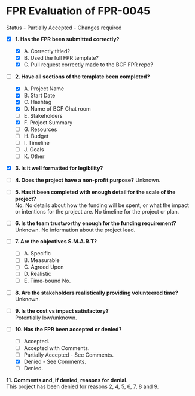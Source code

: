
# FPR Evaluation of FPR-0045

Status - Partially Accepted - Changes required

- [x] **1. Has the FPR been submitted correctly?**
   - [x] A. Correctly titled?
   - [x] B. Used the full FPR template?
   - [x] C. Pull request correctly made to the BCF FPR repo?

- [ ] **2. Have all sections of the template been completed?**
   - [x] A. Project Name
   - [x] B. Start Date
   - [x] C. Hashtag
   - [x] D. Name of BCF Chat room
   - [ ] E. Stakeholders
   - [x] F. Project Summary
   - [ ] G. Resources
   - [ ] H. Budget
   - [ ] I. Timeline
   - [ ] J. Goals
   - [ ] K. Other

- [x] **3. Is it well formatted for legibility?**

- [ ] **4. Does the project have a non-profit purpose?**
Unknown.
- [ ] **5. Has it been completed with enough detail for the scale of the project?**  
No. No details about how the funding will be spent, or what the impact or intentions for the project are. No timeline for the project or plan.  
  
- [ ] **6. Is the team trustworthy enough for the funding requirement?**  
Unknown. No information about the project lead.  
  
- [ ] **7. Are the objectives S.M.A.R.T?**
   - [ ] A. Specific
   - [ ] B. Measurable
   - [ ] C. Agreed Upon
   - [ ] D. Realistic
   - [ ] E. Time-bound
No.
  
- [ ] **8. Are the stakeholders realistically providing volunteered time?**  
Unknown.  
  
- [ ] **9. Is the cost vs impact satisfactory?**  
Potentially low/unknown.  

- [ ] **10. Has the FPR been accepted or denied?**
   - [ ] Accepted.
   - [ ] Accepted with Comments.
   - [ ] Partially Accepted - See Comments.
   - [x] Denied - See Comments.
   - [ ] Denied.

**11. Comments and, if denied, reasons for denial.**  
This project has been denied for reasons 2, 4, 5, 6, 7, 8 and 9.

